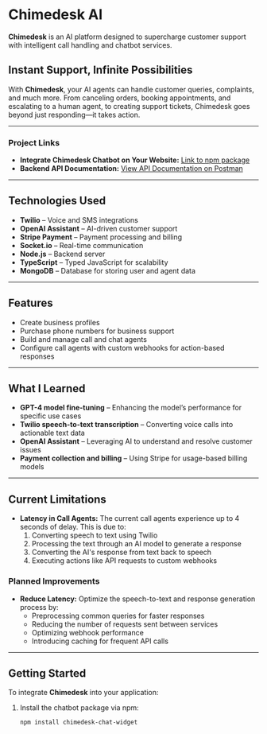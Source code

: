 # Chimedesk AI

**Chimedesk** is an AI platform designed to supercharge customer support with intelligent call handling and chatbot services.

## Instant Support, Infinite Possibilities

With **Chimedesk**, your AI agents can handle customer queries, complaints, and much more. From canceling orders, booking appointments, and escalating to a human agent, to creating support tickets, Chimedesk goes beyond just responding—it takes action.

---

### Project Links

- **Integrate Chimedesk Chatbot on Your Website:** [Link to npm package](#)
- **Backend API Documentation:** [View API Documentation on Postman](#)

---

## Technologies Used
- **Twilio** – Voice and SMS integrations
- **OpenAI Assistant** – AI-driven customer support
- **Stripe Payment** – Payment processing and billing
- **Socket.io** – Real-time communication
- **Node.js** – Backend server
- **TypeScript** – Typed JavaScript for scalability
- **MongoDB** – Database for storing user and agent data

---

## Features
- Create business profiles
- Purchase phone numbers for business support
- Build and manage call and chat agents
- Configure call agents with custom webhooks for action-based responses

---

## What I Learned
- **GPT-4 model fine-tuning** – Enhancing the model’s performance for specific use cases
- **Twilio speech-to-text transcription** – Converting voice calls into actionable text data
- **OpenAI Assistant** – Leveraging AI to understand and resolve customer issues
- **Payment collection and billing** – Using Stripe for usage-based billing models

---

## Current Limitations
- **Latency in Call Agents:** The current call agents experience up to 4 seconds of delay. This is due to:
  1. Converting speech to text using Twilio
  2. Processing the text through an AI model to generate a response
  3. Converting the AI's response from text back to speech
  4. Executing actions like API requests to custom webhooks

### Planned Improvements
- **Reduce Latency:** Optimize the speech-to-text and response generation process by:
  - Preprocessing common queries for faster responses
  - Reducing the number of requests sent between services
  - Optimizing webhook performance
  - Introducing caching for frequent API calls

---

## Getting Started
To integrate **Chimedesk** into your application:
1. Install the chatbot package via npm:
   ```bash
   npm install chimedesk-chat-widget
